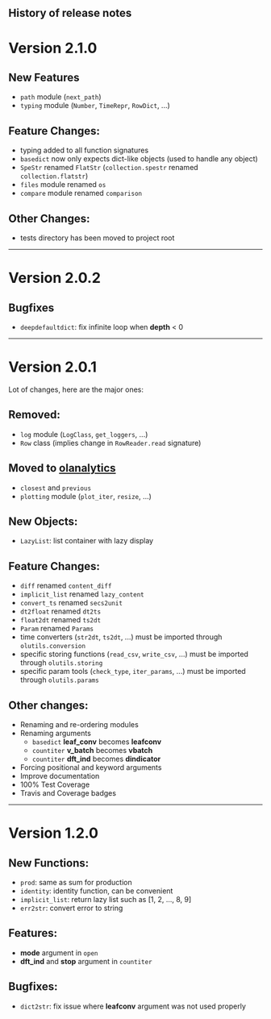 History of release notes
---

# Version 2.1.0

## New Features
- `path` module (`next_path`)
- `typing` module (`Number`, `TimeRepr`, `RowDict`, ...)

## Feature Changes:
- typing added to all function signatures
- `basedict` now only expects dict-like objects (used to handle any object)
- `SpeStr` renamed `FlatStr` (`collection.spestr` renamed `collection.flatstr`)
- `files` module renamed `os`
- `compare` module renamed `comparison`

## Other Changes:
- tests directory has been moved to project root



---

# Version 2.0.2

## Bugfixes
- `deepdefaultdict`: fix infinite loop when **depth** < 0



---

# Version 2.0.1

Lot of changes, here are the major ones:

## Removed:
- `log` module (`LogClass`, `get_loggers`, ...)
- `Row` class (implies change in `RowReader.read` signature)

## Moved to [olanalytics](https://github.com/OctaveLauby/olanalytics)
- `closest` and `previous`
- `plotting` module (`plot_iter`, `resize`, ...)

## New Objects:
- `LazyList`: list container with lazy display

## Feature Changes:
- `diff` renamed `content_diff`
- `implicit_list` renamed `lazy_content`
- `convert_ts` renamed `secs2unit`
- `dt2float` renamed `dt2ts`
- `float2dt` renamed `ts2dt`
- `Param` renamed `Params`
- time converters (`str2dt`, `ts2dt`, ...) must be imported through `olutils.conversion`
- specific storing functions (`read_csv`, `write_csv`, ...) must be imported through `olutils.storing`
- specific param tools (`check_type`, `iter_params`, ...)   must be imported through `olutils.params`

## Other changes:
- Renaming and re-ordering modules
- Renaming arguments
    - `basedict` **leaf_conv** becomes **leafconv**
    - `countiter` **v_batch** becomes **vbatch**
    - `countiter` **dft_ind** becomes **dindicator**
- Forcing positional and keyword arguments
- Improve documentation
- 100% Test Coverage
- Travis and Coverage badges



---

# Version 1.2.0

## New Functions:
- `prod`: same as sum for production
- `identity`: identity function, can be convenient
- `implicit_list`: return lazy list such as [1, 2, ..., 8, 9]
- `err2str`: convert error to string

## Features:
- **mode** argument in `open`
- **dft_ind**  and **stop** argument in `countiter`

## Bugfixes:
- `dict2str`: fix issue where **leafconv** argument was not used properly
